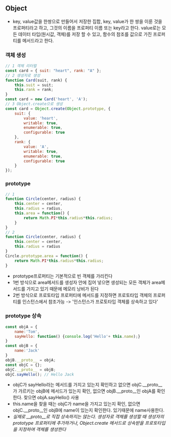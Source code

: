 ## Object   
- key, value값을 한쌍으로 만들어서 저장한 집합, key, value가 한 쌍을 이룬 것을 프로퍼티라고 하고, 그것의 이름을 프로퍼티 이름 또는 key라고 한다. value로는 모든 데이터 타입(원시값, 객체)를 저장 할 수 있고, 함수의 참조를 값으로 가진 프로퍼티를 메서드라고 한다.    

### 객체 생성   
```javascript
// 1 객체 리터럴
const card = { suit: "heart", rank: "A" };
// 2 생성자로 생성
function Card(suit, rank) {
    this.suit = suit;
    this.rank = rank;
}
const card = new Card('heart', 'A');
// 3 Object.create으로 생성
const card = Object.create(Object.prototype, {
    suit: {
        value: 'heart',
        writable: true,
        enumerable: true,
        configurable: true
    },
    rank: {
        value: 'A',
        writable: true,
        enumerable: true,
        configurable: true
    }
});
```

### prototype   
```javascript 
// 1
function Circle(center, radius) {
    this.center = center,
    this.radius = radius,
    this.area = function() {
        return Math.PI*this.radius*this.radius;
    }
}
// 2
function Circle(center, radius) {
    this.center = center,
    this.radius = radius
}
Circle.prototype.area = function() {
    return Math.PI*this.radius*this.radius;
}
```
- prototype프로퍼티는 기본적으로 빈 객체를 가리킨다   
- 1번 방식으로 area메서드를 생성자 안에 집어 넣으면 생성되는 모든 객체가 area메서드를 가지고 있기 때문에 메모리 낭비가 된다   
- 2번 방식으로 프로토타입 프로퍼티에 메서드를 지정하면 프로토타입 객체의 프로퍼티를 인스턴스에서 참조가능 -> '인스턴스가 프로토타입 객체를 상속하고 있다'   

### prototype 상속   
```javascript
const objA = { 
    name:'Tom', 
    sayHello: function() {console.log('Hello'+ this.name);}
}
const objB = {
    name:'Jack'
}
objB.__proto__ = objA;
const objC = {};
objC.__proto__ = objB;
objC.sayHello(); // Hello Jack
```
- objC가 sayHello라는 메서드를 가지고 있는지 확인하고 없으면 objC.__proto__가 가르키는 objB에 메서드가 있는지 확인, 없으면 objB.__proto__인 objA를 확인한다. 찾으면 objA.sayHello() 사용   
- this.name을 찾을 때는 objC가 name을 가지고 있는지 확인, 없으면 objC.__proto__인 objB에 name이 있는지 확인한다. 있기때문에 name사용한다.   
- *실제로 __proto__로 직접 상속하지는 않는다. 생성자로 객체를 생성할 때 생성자의 prototype 프로퍼티에 추가하거나, Object.create 메서드로 상속받을 프로토타입을 지정하여 객체를 생성한다*    
